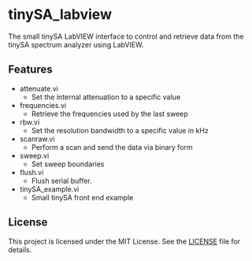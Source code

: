 # tinySA_labview

The small tinySA LabVIEW interface to control and retrieve data from the tinySA spectrum analyzer using LabVIEW.

## Features
- attenuate.vi
  - Set the internal attenuation to a specific value
- frequencies.vi
  - Retrieve the frequencies used by the last sweep
- rbw.vi
  - Set the resolution bandwidth to a specific value in kHz
- scanraw.vi
  - Perform a scan and send the data via binary form
- sweep.vi
  - Set sweep boundaries
- flush.vi
  - Flush serial buffer.
- tinySA_example.vi
  - Small tinySA front end example

## License
This project is licensed under the MIT License. See the [LICENSE](LICENSE) file for details.